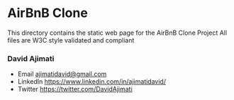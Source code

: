 # AirBnB Clone

This directory contains the static web page for the AirBnB Clone Project
All files are W3C style validated and compliant

### David Ajimati
- Email           <ajimatidavid@gmail.com>
- LinkedIn        <https://www.linkedin.com/in/ajimatidavid/>
- Twitter         <https://twitter.com/DavidAjimati>